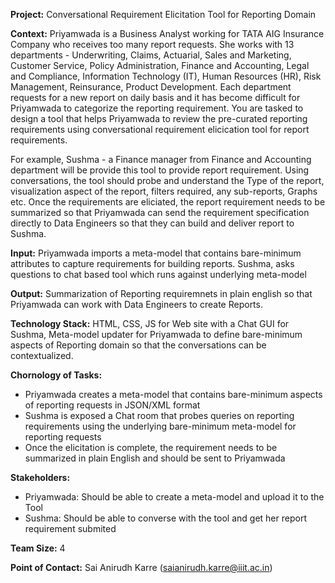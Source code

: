 **Project:** Conversational Requirement Elicitation Tool for Reporting Domain 

**Context:** Priyamwada is a Business Analyst working for TATA AIG Insurance Company who receives too many report requests. She works with 13 departments - Underwriting, Claims, Actuarial, Sales and Marketing, Customer Service, Policy Administration, Finance and Accounting, Legal and Compliance, Information Technology (IT), Human Resources (HR), Risk Management, Reinsurance, Product Development. Each department requests for a new report on daily basis and it has become difficult for Priyamwada to categorize the reporting requirement. You are tasked to design a tool that helps Priyamwada to review the pre-curated reporting requirements using conversational requirement elicication tool for report requirements.

For example, Sushma - a Finance manager from Finance and Accounting department will be provide this tool to provide report requirement. Using conversations, the tool should probe and understand the Type of the report, visualization aspect of the report, filters required, any sub-reports, Graphs etc. Once the requirements are eliciated, the report requirement needs to be summarized so that Priyamwada can send the requirement specification directly to Data Engineers so that they can build and deliver report to Sushma.

**Input:** Priyamwada imports a meta-model that contains bare-minimum attributes to capture requirements for building reports. Sushma, asks questions to chat based tool which runs against underlying meta-model

**Output:** Summarization of Reporting requiremnets in plain english so that Priyamwada can work with Data Engineers to create Reports.

**Technology Stack:** HTML, CSS, JS for Web site with a Chat GUI for Sushma, Meta-model updater for Priyamwada to define bare-minimum aspects of Reporting domain so that the conversations can be contextualized.

**Chornology of Tasks:**
* Priyamwada creates a meta-model that contains bare-minimum aspects of reporting requests in JSON/XML format
* Sushma is exposed a Chat room that probes queries on reporting requirements using the underlying bare-minimum meta-model for reporting requests
* Once the elicitation is complete, the requirement needs to be summarized in plain English and should be sent to Priyamwada

**Stakeholders:**
* Priyamwada: Should be able to create a meta-model and upload it to the Tool
* Sushma: Should be able to converse with the tool and get her report requirement submited 

**Team Size:** 4 

**Point of Contact:** Sai Anirudh Karre (saianirudh.karre@iiit.ac.in) 